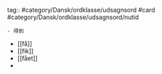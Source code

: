 tag:: #category/Dansk/ordklasse/udsagnsord #card #category/Dansk/ordklasse/udsagnsord/nutid

	- 得到
- [[få]]
- [[fik]]
- [[fået]]
-